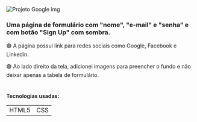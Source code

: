 ![Projeto Google img](https://user-images.githubusercontent.com/78287356/125371226-ab908580-e356-11eb-8268-4a321f0bb46a.jpg)



### Uma página de formulário com "nome", "e-mail" e "senha" e com botão "Sign Up" com sombra.

🟣 A página possui link para redes sociais como Google, Facebook e Linkedin.

🟣 Ao lado direito da tela, adicionei imagens para preencher o fundo e não deixar apenas a tabela de formulário.

#
**Tecnologias usadas:**
<table>
  <tr>
    <td>HTML5</td>
    <td>CSS</td>
  </tr> 
</table>  
